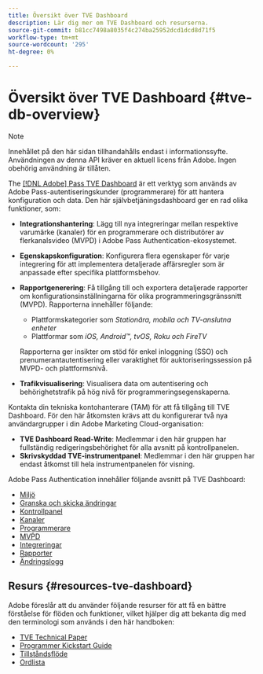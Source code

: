 ```yaml
---
title: Översikt över TVE Dashboard
description: Lär dig mer om TVE Dashboard och resurserna.
source-git-commit: b81cc7498a8035f4c274ba25952dcd1dcd8d71f5
workflow-type: tm+mt
source-wordcount: '295'
ht-degree: 0%

---
```



# Översikt över TVE Dashboard {#tve-db-overview}

>[!NOTE]
>
>Innehållet på den här sidan tillhandahålls endast i informationssyfte. Användningen av denna API kräver en aktuell licens från Adobe. Ingen obehörig användning är tillåten.

The [[!DNL Adobe] Pass TVE Dashboard](https://experience.adobe.com/pass/authentication) är ett verktyg som används av Adobe Pass-autentiseringskunder (programmerare) för att hantera konfiguration och data. Den här självbetjäningsdashboard ger en rad olika funktioner, som:

* **Integrationshantering**: Lägg till nya integreringar mellan respektive varumärke (kanaler) för en programmerare och distributörer av flerkanalsvideo (MVPD) i Adobe Pass Authentication-ekosystemet.

* **Egenskapskonfiguration**: Konfigurera flera egenskaper för varje integrering för att implementera detaljerade affärsregler som är anpassade efter specifika plattformsbehov.

* **Rapportgenerering**: Få tillgång till och exportera detaljerade rapporter om konfigurationsinställningarna för olika programmeringsgränssnitt (MVPD). Rapporterna innehåller följande:
   * Plattformskategorier som *Stationära, mobila och TV-anslutna enheter*
   * Plattformar som *iOS, Android™, tvOS, Roku och FireTV*

  Rapporterna ger insikter om stöd för enkel inloggning (SSO) och prenumerantautentisering eller varaktighet för auktoriseringssession på MVPD- och plattformsnivå.

* **Trafikvisualisering**: Visualisera data om autentisering och behörighetstrafik på hög nivå för programmeringsegenskaperna.

Kontakta din tekniska kontohanterare (TAM) för att få tillgång till TVE Dashboard. För den här åtkomsten krävs att du konfigurerar två nya användargrupper i din Adobe Marketing Cloud-organisation:

* **TVE Dashboard Read-Write**: Medlemmar i den här gruppen har fullständig redigeringsbehörighet för alla avsnitt på kontrollpanelen.
* **Skrivskyddad TVE-instrumentpanel**: Medlemmar i den här gruppen har endast åtkomst till hela instrumentpanelen för visning.

Adobe Pass Authentication innehåller följande avsnitt på TVE Dashboard:

* [Miljö](/help/authentication/tve-dashboard-environments.md)
* [Granska och skicka ändringar](/help/authentication/tve-dashboard-review-push-changes.md)
* [Kontrollpanel](/help/authentication/tve-dashboard-home.md)
* [Kanaler](/help/authentication/tve-dashboard-channels.md)
* [Programmerare](/help/authentication/tve-dashboard-programmers.md)
* [MVPD](/help/authentication/tve-dashboard-mvpds.md)
* [Integreringar](/help/authentication/tve-dashboard-integrations.md)
* [Rapporter](/help/authentication/tve-dashboard-reports.md)
* [Ändringslogg](/help/authentication/tve-dashboard-changes-log.md)

## Resurs {#resources-tve-dashboard}

Adobe föreslår att du använder följande resurser för att få en bättre förståelse för flöden och funktioner, vilket hjälper dig att bekanta dig med den terminologi som används i den här handboken:

* [TVE Technical Paper](/help/authentication/technical-paper.md)
* [Programmer Kickstart Guide](/help/authentication/programmer-kickstart-guide.md)
* [Tillståndsflöde](/help/authentication/entitlement-flow.md)
* [Ordlista](/help/authentication/glossary.md)


